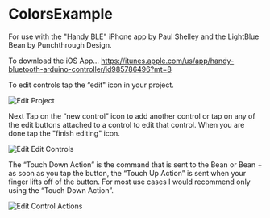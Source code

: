 # ColorsExample
For use with the "Handy BLE" iPhone app by Paul Shelley and the LightBlue Bean by Punchthrough Design.

To download the iOS App...
https://itunes.apple.com/us/app/handy-bluetooth-arduino-controller/id985786496?mt=8

To edit controls tap the “edit" icon in your project.

![Edit Project](https://raw.githubusercontent.com/pdshelley/ColorsExample/feature/read_me/ReadMeImages/editProject.jpeg)

Next Tap on the “new control” icon to add another control or tap on any of the edit buttons attached to a control to edit that control. When you are done tap the "finish editing" icon.

![Edit Edit Controls](https://raw.githubusercontent.com/pdshelley/ColorsExample/feature/read_me/ReadMeImages/editControls.jpeg)

The “Touch Down Action” is the command that is sent to the Bean or Bean + as soon as you tap the button, the “Touch Up Action” is sent when your finger lifts off of the button. For most use cases I would recommend only using the “Touch Down Action”. 

![Edit Control Actions](https://raw.githubusercontent.com/pdshelley/ColorsExample/feature/read_me/ReadMeImages/editActions.jpeg)